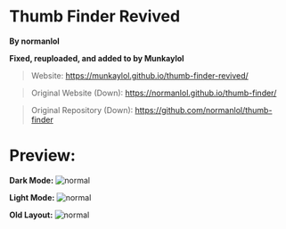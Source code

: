 # Thumb Finder Revived
**By normanlol**

**Fixed, reuploaded, and added to by Munkaylol**

> Website: https://munkaylol.github.io/thumb-finder-revived/

> Original Website (Down): https://normanlol.github.io/thumb-finder/

> Original Repository (Down): https://github.com/normanlol/thumb-finder

# Preview:

**Dark Mode:**
![normal](https://i.imgur.com/wQKKa3n.png)

**Light Mode:**
![normal](https://i.imgur.com/pNHd0Jy.png)

**Old Layout:**
![normal](https://i.imgur.com/hxjUD7a.png)
